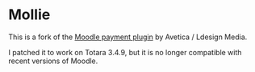 # Mollie

This is a fork of the [Moodle payment plugin](https://github.com/avetica/moodle-enrol_coursepayment) by Avetica / Ldesign Media.

I patched it to work on Totara 3.4.9, but it is no longer compatible with recent versions of Moodle.

